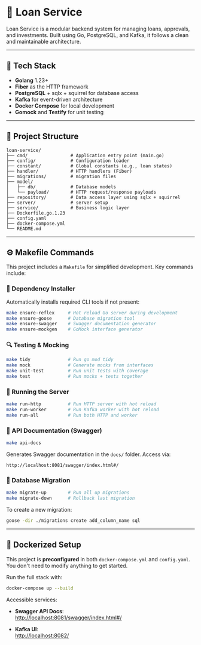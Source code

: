 # 🏦 Loan Service

Loan Service is a modular backend system for managing loans, approvals, and investments. Built using Go, PostgreSQL, and Kafka, it follows a clean and maintainable architecture.

---

## 🚀 Tech Stack

- **Golang** 1.23+
- **Fiber** as the HTTP framework
- **PostgreSQL** + sqlx + squirrel for database access
- **Kafka** for event-driven architecture
- **Docker Compose** for local development
- **Gomock** and **Testify** for unit testing

---

## 📁 Project Structure

```
loan-service/
├── cmd/                # Application entry point (main.go)
├── config/             # Configuration loader
├── constant/           # Global constants (e.g., loan states)
├── handler/            # HTTP handlers (Fiber)
├── migrations/         # migration files
├── model/
│   ├── db/             # Database models
│   └── payload/        # HTTP request/response payloads
├── repository/         # Data access layer using sqlx + squirrel
├── server/             # server setup
├── service/            # Business logic layer
├── Dockerfile.go.1.23
├── config.yaml
├── docker-compose.yml
└── README.md
```

---

## ⚙️ Makefile Commands

This project includes a `Makefile` for simplified development. Key commands include:

### 🧰 Dependency Installer
Automatically installs required CLI tools if not present:
```bash
make ensure-reflex     # Hot reload Go server during development
make ensure-goose      # Database migration tool
make ensure-swagger    # Swagger documentation generator
make ensure-mockgen    # GoMock interface generator
```

### 🔍 Testing & Mocking
```bash
make tidy              # Run go mod tidy
make mock              # Generate mocks from interfaces
make unit-test         # Run unit tests with coverage
make test              # Run mocks + tests together
```

### 🚀 Running the Server
```bash
make run-http          # Run HTTP server with hot reload
make run-worker        # Run Kafka worker with hot reload
make run-all           # Run both HTTP and worker
```

### 📄 API Documentation (Swagger)
```bash
make api-docs
```
Generates Swagger documentation in the `docs/` folder. Access via:

```
http://localhost:8081/swagger/index.html#/
```

### 🔧 Database Migration
```bash
make migrate-up        # Run all up migrations
make migrate-down      # Rollback last migration
```

To create a new migration:
```bash
goose -dir ./migrations create add_column_name sql
```

---

## 🐳 Dockerized Setup

This project is **preconfigured** in both `docker-compose.yml` and `config.yaml`. You don't need to modify anything to get started.

Run the full stack with:

```bash
docker-compose up --build
```

Accessible services:

- **Swagger API Docs**:  
  [http://localhost:8081/swagger/index.html#/](http://localhost:8081/swagger/index.html#/)

- **Kafka UI**:  
  [http://localhost:8082/](http://localhost:8082/)